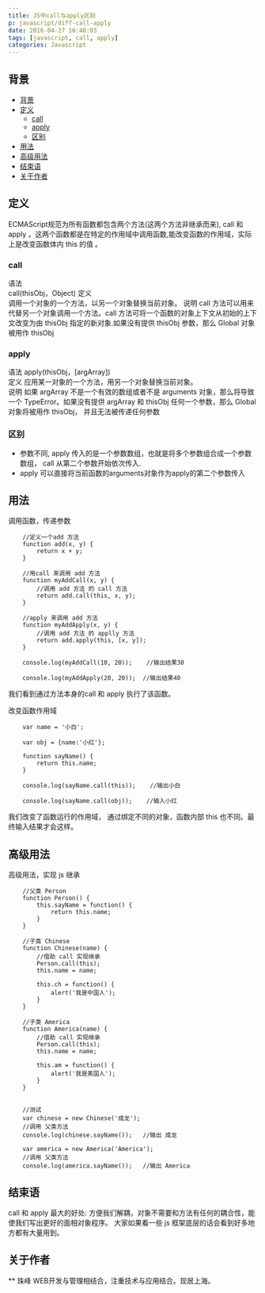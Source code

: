 ```yaml
---
title: JS中call与apply区别
p: javascript/diff-call-apply
date: 2016-04-27 10:48:03
tags: [javascript, call, apply]
categories: Javascript
---
```


## 背景

<!-- TOC -->

- [背景](#背景)
- [定义](#定义)
    - [call](#call)
    - [apply](#apply)
    - [区别](#区别)
- [用法](#用法)
- [高级用法](#高级用法)
- [结束语](#结束语)
- [关于作者](#关于作者)

<!-- /TOC -->

<!--more-->
## 定义
ECMAScript规范为所有函数都包含两个方法(这两个方法非继承而来), call 和 apply 。这两个函数都是在特定的作用域中调用函数,能改变函数的作用域，实际上是改变函数体内 this 的值 。

### call
语法	
    call(thisObj，Object)
定义	
    调用一个对象的一个方法，以另一个对象替换当前对象。
说明
	call 方法可以用来代替另一个对象调用一个方法。call 方法可将一个函数的对象上下文从初始的上下文改变为由 thisObj 指定的新对象.如果没有提供 thisObj 参数，那么 Global 对象被用作 thisObj

### apply
语法
    apply(thisObj，[argArray])	
定义
    应用某一对象的一个方法，用另一个对象替换当前对象。	
说明
    如果 argArray 不是一个有效的数组或者不是 arguments 对象，那么将导致一个 TypeError。如果没有提供 argArray 和 thisObj 任何一个参数，那么 Global 对象将被用作 thisObj， 并且无法被传递任何参数

### 区别
- 参数不同, apply 传入的是一个参数数组，也就是将多个参数组合成一个参数数组， call 从第二个参数开始依次传入.
- apply 可以直接将当前函数的arguments对象作为apply的第二个参数传入

## 用法

调用函数，传递参数
``` JS
    //定义一个add 方法
    function add(x, y) {
        return x + y;
    }

    //用call 来调用 add 方法
    function myAddCall(x, y) {
        //调用 add 方法 的 call 方法
        return add.call(this, x, y);
    }

    //apply 来调用 add 方法
    function myAddApply(x, y) {
        //调用 add 方法 的 applly 方法
        return add.apply(this, [x, y]);
    }

    console.log(myAddCall(10, 20));    //输出结果30
  
    console.log(myAddApply(20, 20));  //输出结果40
```

我们看到通过方法本身的call 和 apply 执行了该函数。

改变函数作用域
``` JS
    var name = '小白';

    var obj = {name:'小红'};

    function sayName() {
        return this.name;
    }

    console.log(sayName.call(this));    //输出小白

    console.log(sayName.call(obj));    //输入小红
```    
我们改变了函数运行的作用域， 通过绑定不同的对象，函数内部 this 也不同。最终输入结果才会这样。


## 高级用法
高级用法，实现 js 继承
``` JS
    //父类 Person
    function Person() {
        this.sayName = function() {
            return this.name;
        }
    }

    //子类 Chinese
    function Chinese(name) {
        //借助 call 实现继承
        Person.call(this);
        this.name = name;

        this.ch = function() {
            alert('我是中国人');
        }
    }

    //子类 America
    function America(name) {
        //借助 call 实现继承
        Person.call(this);
        this.name = name;

        this.am = function() {
            alert('我是美国人');
        }
    }


    //测试
    var chinese = new Chinese('成龙');
    //调用 父类方法
    console.log(chinese.sayName());   //输出 成龙

    var america = new America('America');
    //调用 父类方法
    console.log(america.sayName());   //输出 America
```

## 结束语
call 和 apply 最大的好处: 方便我们解耦，对象不需要和方法有任何的耦合性，能使我们写出更好的面相对象程序。
大家如果看一些 js 框架底层的话会看到好多地方都有大量用到。

## 关于作者
** 珠峰
WEB开发与管理相结合，注重技术与应用结合。现居上海。 
